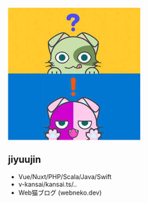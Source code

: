 ![](../img/bakeneko2.png)

## jiyuujin
- Vue/Nuxt/PHP/Scala/Java/Swift
- v-kansai/kansai.ts/..
- Web猫ブログ (webneko.dev)
